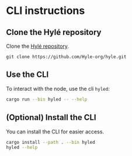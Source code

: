 # CLI instructions

## Clone the Hylé repository

Clone the [Hylé repository](https://github.com/Hyle-org/hyle).

```
git clone https://github.com/Hyle-org/hyle.git
```

## Use the CLI

To interact with the node, use the cli `hyled`:

```bash
cargo run --bin hyled -- --help
```

## (Optional) Install the CLI

You can install the CLI for easier access.

```bash
cargo install --path . --bin hyled
hyled --help
```
